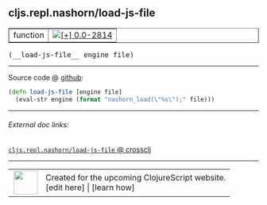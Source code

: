 ## cljs.repl.nashorn/load-js-file



 <table border="1">
<tr>
<td>function</td>
<td><a href="https://github.com/cljsinfo/cljs-api-docs/tree/0.0-2814"><img valign="middle" alt="[+] 0.0-2814" title="Added in 0.0-2814" src="https://img.shields.io/badge/+-0.0--2814-lightgrey.svg"></a> </td>
</tr>
</table>


 <samp>
(__load-js-file__ engine file)<br>
</samp>

---







Source code @ [github](https://github.com/clojure/clojurescript/blob/r3115/src/clj/cljs/repl/nashorn.clj#L113-L114):

```clj
(defn load-js-file [engine file]
  (eval-str engine (format "nashorn_load(\"%s\");" file)))
```

<!--
Repo - tag - source tree - lines:

 <pre>
clojurescript @ r3115
└── src
    └── clj
        └── cljs
            └── repl
                └── <ins>[nashorn.clj:113-114](https://github.com/clojure/clojurescript/blob/r3115/src/clj/cljs/repl/nashorn.clj#L113-L114)</ins>
</pre>

-->

---



###### External doc links:

[`cljs.repl.nashorn/load-js-file` @ crossclj](http://crossclj.info/fun/cljs.repl.nashorn/load-js-file.html)<br>

---

 <table>
<tr><td>
<img valign="middle" align="right" width="48px" src="http://i.imgur.com/Hi20huC.png">
</td><td>
Created for the upcoming ClojureScript website.<br>
[edit here] | [learn how]
</td></tr></table>

[edit here]:https://github.com/cljsinfo/cljs-api-docs/blob/master/cljsdoc/cljs.repl.nashorn_load-js-file.cljsdoc
[learn how]:https://github.com/cljsinfo/cljs-api-docs/wiki/cljsdoc-files

<!--

This information was too distracting to show to readers, but I'll leave it
commented here since it is helpful to:

- pretty-print the data used to generate this document
- and show how to retrieve that data



The API data for this symbol:

```clj
{:ns "cljs.repl.nashorn",
 :name "load-js-file",
 :type "function",
 :signature ["[engine file]"],
 :source {:code "(defn load-js-file [engine file]\n  (eval-str engine (format \"nashorn_load(\\\"%s\\\");\" file)))",
          :title "Source code",
          :repo "clojurescript",
          :tag "r3115",
          :filename "src/clj/cljs/repl/nashorn.clj",
          :lines [113 114]},
 :full-name "cljs.repl.nashorn/load-js-file",
 :full-name-encode "cljs.repl.nashorn_load-js-file",
 :history [["+" "0.0-2814"]]}

```

Retrieve the API data for this symbol:

```clj
;; from Clojure REPL
(require '[clojure.edn :as edn])
(-> (slurp "https://raw.githubusercontent.com/cljsinfo/cljs-api-docs/catalog/cljs-api.edn")
    (edn/read-string)
    (get-in [:symbols "cljs.repl.nashorn/load-js-file"]))
```

-->
